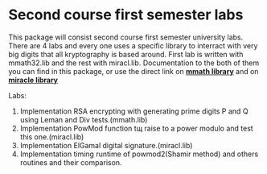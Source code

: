# Second course first semester labs
This package will consist second course first semester university labs.
There are 4 labs and every one uses a specific library to interract with
very big digits that all kryptography is based around.
First lab is written with mmath32.lib and the rest with miracl.lib.
Documentation to the both of them you can find in this package, or use the direct link
on [**mmath library**](https://github.com/YaDaniil/NURE-labs/blob/master/2.1/Mmath_descr.doc) and 
on [**miracle library**](https://github.com/YaDaniil/NURE-labs/blob/master/2.1/manual.doc)

Labs:
1. Implementation RSA encrypting with generating prime digits P and Q using Leman and Div tests.(mmath.lib)
2. Implementation PowMod function tщ raise to a power modulo and test this one.(miracl.lib)
3. Implementation ElGamal digital signature.(miracl.lib)
4. Implementation timing runtime of powmod2(Shamir method) and others routines and their comparison.
